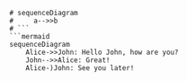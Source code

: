 ```mermaid
# sequenceDiagram
#     a-->>b
# ```
```mermaid
sequenceDiagram
    Alice->>John: Hello John, how are you?
    John-->>Alice: Great!
    Alice-)John: See you later!
```
